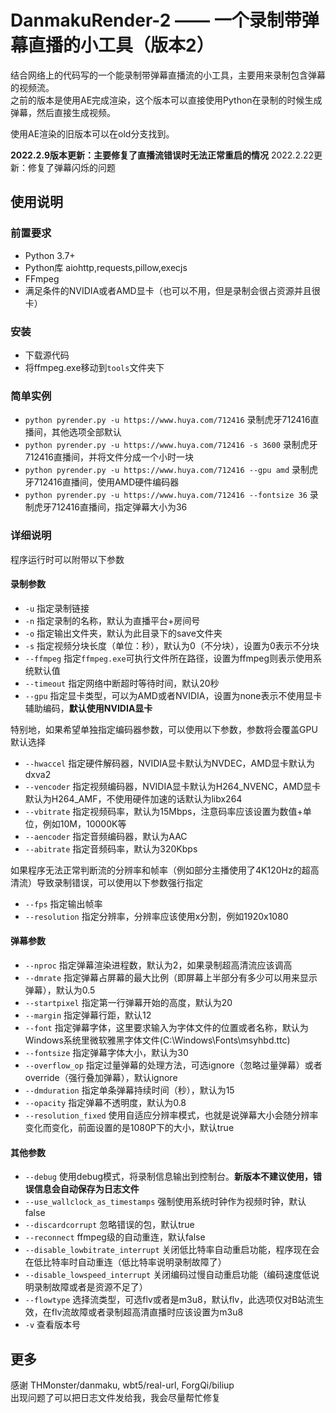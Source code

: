 # DanmakuRender-2 —— 一个录制带弹幕直播的小工具（版本2）
结合网络上的代码写的一个能录制带弹幕直播流的小工具，主要用来录制包含弹幕的视频流。     
之前的版本是使用AE完成渲染，这个版本可以直接使用Python在录制的时候生成弹幕，然后直接生成视频。     

使用AE渲染的旧版本可以在old分支找到。   

**2022.2.9版本更新：主要修复了直播流错误时无法正常重启的情况**
2022.2.22更新：修复了弹幕闪烁的问题

## 使用说明
### 前置要求
- Python 3.7+
- Python库 aiohttp,requests,pillow,execjs
- FFmpeg
- 满足条件的NVIDIA或者AMD显卡（也可以不用，但是录制会很占资源并且很卡）

### 安装
- 下载源代码
- 将ffmpeg.exe移动到`tools`文件夹下

### 简单实例
- `python pyrender.py -u https://www.huya.com/712416` 录制虎牙712416直播间，其他选项全部默认
- `python pyrender.py -u https://www.huya.com/712416 -s 3600` 录制虎牙712416直播间，并将文件分成一个小时一块
- `python pyrender.py -u https://www.huya.com/712416 --gpu amd` 录制虎牙712416直播间，使用AMD硬件编码器
- `python pyrender.py -u https://www.huya.com/712416 --fontsize 36` 录制虎牙712416直播间，指定弹幕大小为36

### 详细说明
程序运行时可以附带以下参数
#### 录制参数
- `-u` 指定录制链接
- `-n` 指定录制的名称，默认为直播平台+房间号
- `-o` 指定输出文件夹，默认为此目录下的save文件夹
- `-s` 指定视频分块长度（单位：秒），默认为0（不分块），设置为0表示不分块
- `--ffmpeg` 指定`ffmpeg.exe`可执行文件所在路径，设置为ffmpeg则表示使用系统默认值 
- `--timeout` 指定网络中断超时等待时间，默认20秒 
- `--gpu` 指定显卡类型，可以为AMD或者NVIDIA，设置为none表示不使用显卡辅助编码，**默认使用NVIDIA显卡**    

特别地，如果希望单独指定编码器参数，可以使用以下参数，参数将会覆盖GPU默认选择    

- `--hwaccel` 指定硬件解码器，NVIDIA显卡默认为NVDEC，AMD显卡默认为dxva2
- `--vencoder` 指定视频编码器，NVIDIA显卡默认为H264_NVENC，AMD显卡默认为H264_AMF，不使用硬件加速的话默认为libx264
- `--vbitrate` 指定视频码率，默认为15Mbps，注意码率应该设置为数值+单位，例如10M，10000K等
- `--aencoder` 指定音频编码器，默认为AAC
- `--abitrate` 指定音频码率，默认为320Kbps   

如果程序无法正常判断流的分辨率和帧率（例如部分主播使用了4K120Hz的超高清流）导致录制错误，可以使用以下参数强行指定     

- `--fps` 指定输出帧率
- `--resolution` 指定分辨率，分辨率应该使用x分割，例如1920x1080

#### 弹幕参数
- `--nproc` 指定弹幕渲染进程数，默认为2，如果录制超高清流应该调高
- `--dmrate` 指定弹幕占屏幕的最大比例（即屏幕上半部分有多少可以用来显示弹幕），默认为0.5
- `--startpixel` 指定第一行弹幕开始的高度，默认为20
- `--margin` 指定弹幕行距，默认12
- `--font` 指定弹幕字体，这里要求输入为字体文件的位置或者名称，默认为Windows系统里微软雅黑字体文件(C:\Windows\Fonts\msyhbd.ttc)
- `--fontsize` 指定弹幕字体大小，默认为30
- `--overflow_op` 指定过量弹幕的处理方法，可选ignore（忽略过量弹幕）或者override（强行叠加弹幕），默认ignore
- `--dmduration` 指定单条弹幕持续时间（秒），默认为15
- `--opacity` 指定弹幕不透明度，默认为0.8
- `--resolution_fixed` 使用自适应分辨率模式，也就是说弹幕大小会随分辨率变化而变化，前面设置的是1080P下的大小，默认true

#### 其他参数
- `--debug` 使用debug模式，将录制信息输出到控制台。**新版本不建议使用，错误信息会自动保存为日志文件**
- `--use_wallclock_as_timestamps` 强制使用系统时钟作为视频时钟，默认false
- `--discardcorrupt` 忽略错误的包，默认true
- `--reconnect` ffmpeg级的自动重连，默认false
- `--disable_lowbitrate_interrupt` 关闭低比特率自动重启功能，程序现在会在低比特率时自动重连（低比特率说明录制故障了）
- `--disable_lowspeed_interrupt` 关闭编码过慢自动重启功能（编码速度低说明录制故障或者是资源不足了）
- `--flowtype` 选择流类型，可选flv或者是m3u8，默认flv，此选项仅对B站流生效，在flv流故障或者录制超高清直播时应该设置为m3u8
- `-v` 查看版本号

## 更多
感谢 THMonster/danmaku, wbt5/real-url, ForgQi/biliup     
出现问题了可以把日志文件发给我，我会尽量帮忙修复
